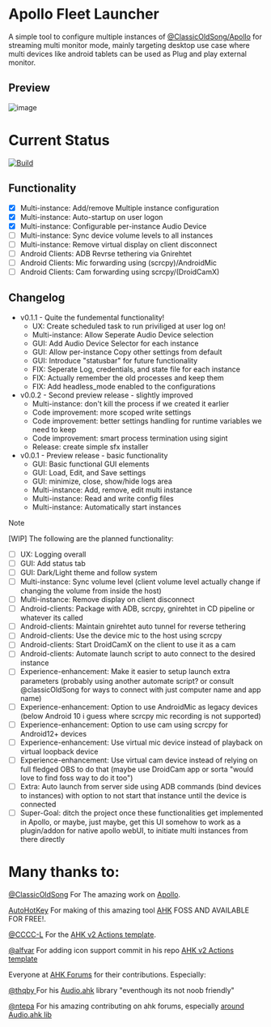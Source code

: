 # Apollo Fleet Launcher

A simple tool to configure multiple instances of [@ClassicOldSong/Apollo](https://github.com/ClassicOldSong/Apollo) for streaming multi monitor mode, mainly targeting desktop use case where multi devices like android tablets can be used as Plug and play external monitor.

## Preview
![image](https://github.com/user-attachments/assets/b3d4c8e9-6cbb-4306-8e13-94aac00e67f7)



# Current Status
[![Build](https://github.com/drajabr/Apollo-Fleet-Launcher/actions/workflows/build.yml/badge.svg)](https://github.com/drajabr/Apollo-Fleet-Launcher/actions/workflows/build.yml)

## Functionality
- [x] Multi-instance: Add/remove Multiple instance configuration
- [x] Multi-instance: Auto-startup on user logon
- [x] Multi-instance: Configurable per-instance Audio Device
- [ ] Multi-instance: Sync device volume levels to all instances
- [ ] Multi-instance: Remove virtual display on client disconnect
- [ ] Android Clients: ADB Revrse tethering via Gnirehtet
- [ ] Android Clients: Mic forwarding using (scrcpy)/AndroidMic
- [ ] Android Clients: Cam forwarding using scrcpy/(DroidCamX)

## Changelog
* v0.1.1 - Quite the fundemental functionality!
  * UX: Create scheduled task to run priviliged at user log on! 
  * Multi-instance: Allow Seperate Audio Device selection
  * GUI: Add Audio Device Selector for each instance
  * GUI: Allow per-instance Copy other settings from default
  * GUI: Introduce "statusbar" for future functionality
  * FIX: Seperate Log, credentials, and state file for each instance
  * FIX: Actually remember the old processes and keep them
  * FIX: Add headless_mode enabled to the configurations
* v0.0.2 - Second preview release - slightly improved
  * Multi-instance: don't kill the process if we created it earlier
  * Code improvement: more scoped write settings
  * Code improvement: better settings handling for runtime variables we need to keep
  * Code improvement: smart process termination using sigint
  * Release: create simple sfx installer
* v0.0.1 - Preview release - basic functionality
  * GUI: Basic functional GUI elements
  * GUI: Load, Edit, and Save settings
  * GUI: minimize, close, show/hide logs area
  * Multi-instance: Add, remove, edit multi instance
  * Multi-instance: Read and write config files
  * Multi-instance: Automatically start instances

> [!Note]
>  [WIP] The following are the planned functionality:
>  - [ ] UX: Logging overall
>  - [ ] GUI: Add status tab
>  - [ ] GUI: Dark/Light theme and follow system
>  - [ ] Multi-instance: Sync volume level (client volume level actually change if changing the volume from inside the host)
>  - [ ] Multi-instance: Remove display on client disconnect
>  - [ ] Android-clients: Package with ADB, scrcpy, gnirehtet in CD pipeline or whatever its called
>  - [ ] Android-clients: Maintain gnirehtet auto tunnel for reverse tethering
>  - [ ] Android-clients: Use the device mic to the host using scrcpy
>  - [ ] Android-clients: Start DroidCamX on the client to use it as a cam
>  - [ ] Android-clients: Automate launch script to auto connect to the desired instance
>  - [ ] Experience-enhancement: Make it easier to setup launch extra parameters (probably using another automate script? or consult @classicOldSong for ways to connect with just computer name and app name)
>  - [ ] Experience-enhancement: Option to use AndroidMic as legacy devices (below Android 10 i guess where scrcpy mic recording is not supported)
>  - [ ] Experience-enhancement: Option to use cam using scrcpy for Android12+ devices
>  - [ ] Experience-enhancement: Use virtual mic device instead of playback on virtual loopback device
>  - [ ] Experience-enhancement: Use virtual cam device instead of relying on full fledged OBS to do that (maybe use DroidCam app or sorta "would love to find foss way to do it too")
>  - [ ] Extra: Auto launch from server side using ADB commands (bind devices to instances) with option to not start that instance until the device is connected
>  - [ ] Super-Goal: ditch the project once these functionalities get implemented in Apollo, or maybe, just maybe, get this UI somehow to work as a plugin/addon for native apollo webUI, to initiate multi instances from there directly




# Many thanks to:
[@ClassicOldSong](https://github.com/ClassicOldSong) For The amazing work on [Apollo](https://github.com/ClassicOldSong/Apollo).

[AutoHotKey](https://github.com/AutoHotkey) For making of this amazing tool [AHK](https://autohotkey.com/) FOSS AND AVAILABLE FOR FREE!.

[@CCCC-L](https://github.com/CCCC-L) For the [AHK v2 Actions template](https://github.com/CCCC-L/Action-Ahk2Exe).

[@alfvar](https://github.com/alfvar) For adding icon support commit in his repo [AHK v2 Actions template](https://github.com/alfvar/action-ahk2exe)

Everyone at [AHK Forums](https://www.autohotkey.com/boards/) for their contributions. Especially:

[@thqby ](https://github.com/thqby) For his [Audio.ahk](https://github.com/thqby/ahk2_lib/blob/master/Audio.ahk) library "eventhough its not noob friendly"

[@ntepa](https://www.autohotkey.com/boards/memberlist.php?mode=viewprofile&u=149849) For his amazing contributing on ahk forums, especially [around Audio.ahk lib](https://www.autohotkey.com/boards/viewtopic.php?t=123256)
